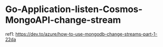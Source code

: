 # Go-Application-listen-Cosmos-MongoAPI-change-stream

ref1: https://dev.to/azure/how-to-use-mongodb-change-streams-part-1-22da
